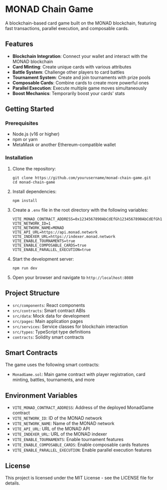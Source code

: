 # MONAD Chain Game

A blockchain-based card game built on the MONAD blockchain, featuring fast transactions, parallel execution, and composable cards.

## Features

- **Blockchain Integration**: Connect your wallet and interact with the MONAD blockchain
- **Card Minting**: Create unique cards with various attributes
- **Battle System**: Challenge other players to card battles
- **Tournament System**: Create and join tournaments with prize pools
- **Composable Cards**: Combine cards to create more powerful ones
- **Parallel Execution**: Execute multiple game moves simultaneously
- **Boost Mechanics**: Temporarily boost your cards' stats

## Getting Started

### Prerequisites

- Node.js (v16 or higher)
- npm or yarn
- MetaMask or another Ethereum-compatible wallet

### Installation

1. Clone the repository:
   ```
   git clone https://github.com/yourusername/monad-chain-game.git
   cd monad-chain-game
   ```

2. Install dependencies:
   ```
   npm install
   ```

3. Create a `.env` file in the root directory with the following variables:
   ```
   VITE_MONAD_CONTRACT_ADDRESS=0x1234567890AbCdEfGh1234567890AbCdEfGh1234
   VITE_NETWORK_ID=1
   VITE_NETWORK_NAME=MONAD
   VITE_API_URL=https://api.monad.network
   VITE_INDEXER_URL=https://indexer.monad.network
   VITE_ENABLE_TOURNAMENTS=true
   VITE_ENABLE_COMPOSABLE_CARDS=true
   VITE_ENABLE_PARALLEL_EXECUTION=true
   ```

4. Start the development server:
   ```
   npm run dev
   ```

5. Open your browser and navigate to `http://localhost:8080`

## Project Structure

- `src/components`: React components
- `src/contracts`: Smart contract ABIs
- `src/data`: Mock data for development
- `src/pages`: Main application pages
- `src/services`: Service classes for blockchain interaction
- `src/types`: TypeScript type definitions
- `contracts`: Solidity smart contracts

## Smart Contracts

The game uses the following smart contracts:

- `MonadGame.sol`: Main game contract with player registration, card minting, battles, tournaments, and more

## Environment Variables

- `VITE_MONAD_CONTRACT_ADDRESS`: Address of the deployed MonadGame contract
- `VITE_NETWORK_ID`: ID of the MONAD network
- `VITE_NETWORK_NAME`: Name of the MONAD network
- `VITE_API_URL`: URL of the MONAD API
- `VITE_INDEXER_URL`: URL of the MONAD indexer
- `VITE_ENABLE_TOURNAMENTS`: Enable tournament features
- `VITE_ENABLE_COMPOSABLE_CARDS`: Enable composable cards features
- `VITE_ENABLE_PARALLEL_EXECUTION`: Enable parallel execution features

## License

This project is licensed under the MIT License - see the LICENSE file for details.